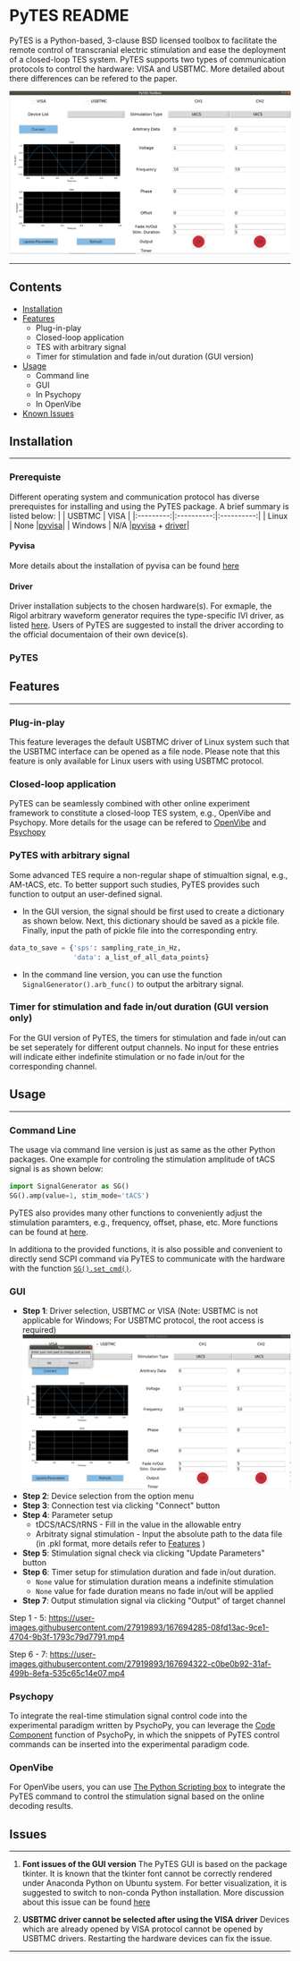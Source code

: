   PyTES README
========================================

PyTES is a Python-based, 3-clause BSD licensed toolbox to facilitate the remote control of transcranial electric stimulation and ease the deployment of a closed-loop TES system. PyTES supports two types of communication protocols to control the hardware: VISA and USBTMC. More detailed about there differences can be refered to the paper. 

![PyTES GUI](./Figures/toolbox_1.png)
 
****

## Contents

* [Installation](#Installation)
* [Features](#Features)
    * Plug-in-play
    * Closed-loop application
    * TES with arbitrary signal
    * Timer for stimulation and fade in/out duration (GUI version)
* [Usage](#Usage)
    * Command line 
    * GUI 
    * In Psychopy
    * In OpenVibe 
* [Known Issues](#Issues)

## Installation
-----

### Prerequiste
Different operating system and communication protocol has diverse prerequistes for installing and using the PyTES package. A brief summary is listed below:
|           |   USBTMC   |    VISA    |
|:---------:|:----------:|:----------:|
|   Linux   |    None    |[pyvisa](#Pyvisa)|
|  Windows  |    N/A     |[pyvisa](#Pyvisa) + [driver](#Driver)|

#### Pyvisa
More details about the installation of pyvisa can be found [here][pyvisa_link] 

#### Driver 
Driver installation subjects to the chosen hardware(s). For exmaple, the Rigol arbitrary waveform generator requires the type-specific IVI driver, as listed [here][rigoldriver]. Users of PyTES are suggested to install the driver according to the official documentaion of their own device(s).

### PyTES



## Features 
-----
### Plug-in-play
This feature leverages the default USBTMC driver of Linux system such that the USBTMC interface can be opened as a file node. Please note that this feature is only available for Linux users with using USBTMC protocol.

### Closed-loop application
PyTES can be seamlessly combined with other online experiment framework to constitute a closed-loop TES system, e.g., OpenVibe and Psychopy. More details for the usage can be refered to [OpenVibe](#OpenVibe) and [Psychopy](#Psychopy)

### PyTES with arbitrary signal
Some advanced TES require a non-regular shape of stimualtion signal, e.g., AM-tACS, etc. To better support such studies, PyTES provides such function to output an user-defined signal. 
* In the GUI version, the signal should be first used to create a dictionary as shown below. Next, this dictionary should be saved as a pickle file. Finally, input the path of pickle file into the corresponding entry.

```Python
data_to_save = {'sps': sampling_rate_in_Hz,
                'data': a_list_of_all_data_points}
```
* In the command line version, you can use the function `SignalGenerator().arb_func()` to output the arbitrary signal.

### Timer for stimulation and fade in/out duration (GUI version only)
For the GUI version of PyTES, the timers for stimulation and fade in/out can be set seperately for different output channels. No input for these entries will indicate either indefinite stimulation or no fade in/out for the corresponding channel.

## Usage
-----

### Command Line 

The usage via command line version is just as same as the other Python packages. One example for controling the stimulation amplitude of tACS signal is as shown below:

```Python
import SignalGenerator as SG()
SG().amp(value=1, stim_mode='tACS')

```

PyTES also provides many other functions to conveniently adjust the stimulation paramters, e.g., frequency, offset, phase, etc. More functions can be found at [here](./signal_generator.py#L475).

In additiona to the provided functions, it is also possible and convenient to directly send SCPI command via PyTES to communicate with the hardware with the function [`SG().set_cmd()`](./signal_generator.py#L383).


### GUI 
* __Step 1__: Driver selection, USBTMC or VISA (Note: USBTMC is not applicable for Windows; For USBTMC protocol, the root access is required)
![pwdinput](./Figures/toolbox_2.png)
* __Step 2__: Device selection from the option menu
* __Step 3__: Connection test via clicking "Connect" button
* __Step 4__: Parameter setup
    * tDCS/tACS/tRNS - Fill in the value in the allowable entry
    * Arbitraty signal stimulation - Input the absolute path to the data file (in .pkl format, more details refer to [Features](#Features) )
* __Step 5__: Stimulation signal check via clicking "Update Parameters" button
* __Step 6__: Timer setup for stimulation duration and fade in/out duration.
    * `None` value for stimulation duration means a indefinite stimulation
    * `None` value for fade duration means no fade in/out will be applied
* __Step 7__: Output stimulation signal via clicking "Output" of target channel

Step 1 - 5:
https://user-images.githubusercontent.com/27919893/167694285-08fd13ac-9ce1-4704-9b3f-1793c79d7791.mp4

Step 6 - 7:
https://user-images.githubusercontent.com/27919893/167694322-c0be0b92-31af-499b-8efa-535c65c14e07.mp4

### Psychopy
To integrate the real-time stimulation signal control code into the experimental paradigm written by PsychoPy, you can leverage the [Code Component][psychopy] function of PsychoPy, in which the snippets of PyTES control commands can be inserted into the experimental paradigm code.

### OpenVibe 
For OpenVibe users, you can use [The Python Scripting box][openvibe] to integrate the PyTES command to control the stimulation signal based on the online decoding results.


## Issues 
-----
1. __Font issues of the GUI version__
The PyTES GUI is based on the package tkinter. It is known that the tkinter font cannot be correctly rendered under Anaconda Python on Ubuntu system. For better visualization, it is suggested to switch to non-conda Python installation. More discussion about this issue can be found [here][condaissue]

      
2. __USBTMC driver cannot be selected after using the VISA driver__
Devices which are already opened by VISA protocol cannot be opened by USBTMC drivers. Restarting the hardware devices can fix the issue.
    
-----
[pyvisa_link]: https://pyvisa.readthedocs.io/en/latest/introduction/getting.html
[condaissue]: https://github.com/ContinuumIO/anaconda-issues/issues/6833#issuecomment-351363320
[rigoldriver]: https://www.rigolna.com/download
[psychopy]: https://www.psychopy.org/builder/components/code.html
[openvibe]: http://openvibe.inria.fr/tutorial-using-python-with-openvibe/#The+Python+Scripting+box
[pytesfunction]: https://github.com/TateXu/pytes/blob/cb66334b7d7131cd4810b9c9db1c80861fc94695/signal_generator.py#L475








